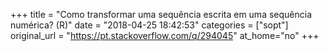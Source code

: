 +++
title = "Como transformar uma sequência escrita em uma sequência numérica? (R)"
date = "2018-04-25 18:42:53"
categories = ["sopt"]
original_url = "https://pt.stackoverflow.com/q/294045"
at_home="no"
+++

